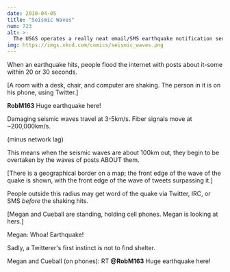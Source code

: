 ```yaml
---
date: 2010-04-05
title: "Seismic Waves"
num: 723
alt: >-
  The USGS operates a really neat email/SMS earthquake notification service (earthquake.usgs.gov/ens/) that allows fine-grained control of notifications.
img: https://imgs.xkcd.com/comics/seismic_waves.png
---
```

When an earthquake hits, people flood the internet with posts about it-some within 20 or 30 seconds.

[A room with a desk, chair, and computer are shaking. The person in it is on his phone, using Twitter.]

**RobM163** Huge earthquake here!

Damaging seismic waves travel at 3-5km/s. Fiber signals move at ~200,000km/s.

(minus network lag)

This means when the seismic waves are about 100km out, they begin to be overtaken by the waves of posts ABOUT them.

[There is a geographical border on a map; the front edge of the wave of the quake is shown, with the front edge of the wave of tweets surpassing it.]

People outside this radius may get word of the quake via Twitter, IRC, or SMS *before* the shaking hits.

[Megan and Cueball are standing, holding cell phones. Megan is looking at hers.]

Megan: Whoa! Earthquake!

Sadly, a Twitterer's first instinct is not to find shelter.

Megan and Cueball (on phones): RT **@RobM163** Huge earthquake here!